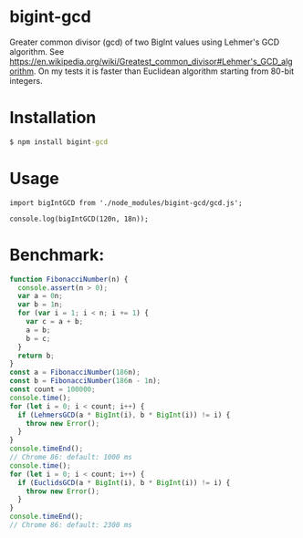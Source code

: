 # bigint-gcd
Greater common divisor (gcd) of two BigInt values using Lehmer's GCD algorithm.
See https://en.wikipedia.org/wiki/Greatest_common_divisor#Lehmer's_GCD_algorithm.
On my tests it is faster than Euclidean algorithm starting from 80-bit integers.

Installation
============

```cmd
$ npm install bigint-gcd
```

Usage
=====

```
import bigIntGCD from './node_modules/bigint-gcd/gcd.js';

console.log(bigIntGCD(120n, 18n));
```

Benchmark:
==========

```javascript
function FibonacciNumber(n) {
  console.assert(n > 0);
  var a = 0n;
  var b = 1n;
  for (var i = 1; i < n; i += 1) {
    var c = a + b;
    a = b;
    b = c;
  }
  return b;
}
const a = FibonacciNumber(186n);
const b = FibonacciNumber(186n - 1n);
const count = 100000;
console.time();
for (let i = 0; i < count; i++) {
  if (LehmersGCD(a * BigInt(i), b * BigInt(i)) != i) {
    throw new Error();
  }
}
console.timeEnd();
// Chrome 86: default: 1000 ms
console.time();
for (let i = 0; i < count; i++) {
  if (EuclidsGCD(a * BigInt(i), b * BigInt(i)) != i) {
    throw new Error();
  }
}
console.timeEnd();
// Chrome 86: default: 2300 ms
```
